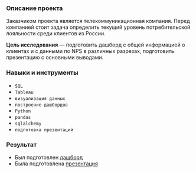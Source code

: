 ### Описание проекта

Заказчиком проекта является телекоммуникационная компания. Перед компанией стоит задача определить текущий уровень потребительской лояльности среди клиентов из России.

**Цель исследования** — подготовить дашборд с общей информацией о клиентах и с данными по NPS в различных разрезах, подготовить презентацию с основными выводами.

### Навыки и инструменты

- `SQL`
- `Tableau`
- `визуализация данных`
- `построение дашбордов`
- `Python`
- `pandas`
- `sqlalchemy`
- `подготовка презентаций`

### Результат

- Был подготовлен [дашборд](https://public.tableau.com/views/nps_project/1?:language=en-US&publish=yes&:display_count=n&:origin=viz_share_link)
- Была подготовлена [презентация](https://drive.google.com/file/d/1APB-suqL98g9wdb1FW5zhZVIx7LV8dw5/view?usp=sharing) 
